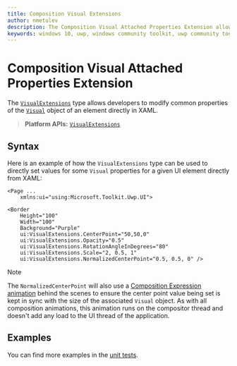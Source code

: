 ```yaml
---
title: Composition Visual Extensions
author: nmetulev
description: The Composition Visual Attached Properties Extension allow Composition Visual Properties to be modified directly in XAML
keywords: windows 10, uwp, windows community toolkit, uwp community toolkit, uwp toolkit, Visual, composition, xaml, attached property
---
```


# Composition Visual Attached Properties Extension

The [`VisualExtensions`](/dotnet/api/microsoft.toolkit.uwp.ui.VisualExtensions) type allows developers to modify common properties of the [`Visual`](/uwp/api/Windows.UI.Composition.Visual) object of an element directly in XAML.

> **Platform APIs:** [`VisualExtensions`](/dotnet/api/microsoft.toolkit.uwp.ui.VisualExtensions)

## Syntax

Here is an example of how the `VisualExtensions` type can be used to directly set values for some `Visual` properties for a given UI element directly from XAML:

```xaml
<Page ...
    xmlns:ui="using:Microsoft.Toolkit.Uwp.UI">

<Border
    Height="100"
    Width="100"
    Background="Purple"
    ui:VisualExtensions.CenterPoint="50,50,0"
    ui:VisualExtensions.Opacity="0.5"
    ui:VisualExtensions.RotationAngleInDegrees="80"
    ui:VisualExtensions.Scale="2, 0.5, 1"
    ui:VisualExtensions.NormalizedCenterPoint="0.5, 0.5, 0" />
```

> [!NOTE]
> The `NormalizedCenterPoint` will also use a [Composition Expression animation](/uwp/api/windows.ui.composition.expressionanimation) behind the scenes to ensure the center point value being set is kept in sync with the size of the associated `Visual` object. As with all composition animations, this animation runs on the compositor thread and doesn't add any load to the UI thread of the application.

## Examples

You can find more examples in the [unit tests](https://github.com/windows-toolkit/WindowsCommunityToolkit/tree/rel/7.0.0/UnitTests).
